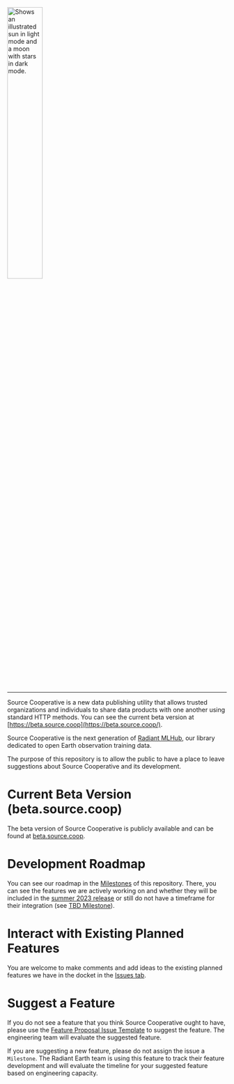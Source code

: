 <picture>
  <source media="(prefers-color-scheme: dark)" srcset="https://github.com/radiantearth/source-cooperative/assets/110435/e0b902e5-ab39-4edb-9213-e86b49dce200">
  <source media="(prefers-color-scheme: light)" srcset="
https://github.com/radiantearth/source-cooperative/assets/110435/3346ac4a-2b9e-484e-9a8c-a4e17288bb8a">
  <img alt="Shows an illustrated sun in light mode and a moon with stars in dark mode." src="
https://github.com/radiantearth/source-cooperative/assets/110435/3346ac4a-2b9e-484e-9a8c-a4e17288bb8a" width="40%">
</picture>

---

Source Cooperative is a new data publishing utility that allows trusted organizations and individuals to share data products with one another using standard HTTP methods. You can see the current beta version at [https://beta.source.coop](https://beta.source.coop/).

Source Cooperative is the next generation of [Radiant MLHub](https://mlhub.earth/), our library dedicated to open Earth observation training data.

The purpose of this repository is to allow the public to have a place to leave suggestions about Source Cooperative and its development. 

# Current Beta Version (beta.source.coop)

The beta version of Source Cooperative is publicly available and can be found at [beta.source.coop](https://beta.source.coop/). 

# Development Roadmap 

You can see our roadmap in the [Milestones](https://github.com/radiantearth/source-cooperative/milestones) of this repository. There, you can see the features we are actively working on and whether they will be included in the [summer 2023 release](https://github.com/radiantearth/source-cooperative/milestone/1) or still do not have a timeframe for their integration (see [TBD Milestone](https://github.com/radiantearth/source-cooperative/milestone/2)).

# Interact with Existing Planned Features

You are welcome to make comments and add ideas to the existing planned features we have in the docket in the [Issues tab](https://github.com/radiantearth/source-cooperative/issues). 

# Suggest a Feature

If you do not see a feature that you think Source Cooperative ought to have, please use the [Feature Proposal Issue Template](https://github.com/radiantearth/source-cooperative/issues/new/choose) to suggest the feature. The engineering team will evaluate the suggested feature.

If you are suggesting a new feature, please do not assign the issue a `Milestone`. The Radiant Earth team is using this feature to track their feature development and will evaluate the timeline for your suggested feature based on engineering capacity. 
